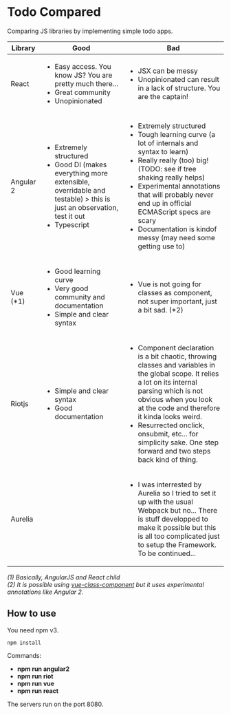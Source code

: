 # Todo Compared

Comparing JS libraries by implementing simple todo apps.

<table>
    <thead>
        <tr>
            <th>Library</th>
            <th>Good</th>
            <th>Bad</th>
        </tr>
    </thead>
    <tbody>
        <tr>
            <td>React</td>
            <td>
                <ul>
                    <li>Easy access. You know JS? You are pretty much there...</li>
                    <li>Great community</li>
                    <li>Unopinionated</li>
                </ul>
            </td>
            <td>
                <ul>
                <li>JSX can be messy</li>
                <li>Unopinionated can result in a lack of structure. You are the captain!</li>
                </ul>
            </td>
        </tr>
        <tr>
            <td>Angular 2</td>
            <td>
                <ul>
                    <li>Extremely structured</li>
                    <li>Good DI (makes everything more extensible, overridable and testable) > this is just an observation, test it out</li>
                    <li>Typescript</li>
                </ul>
            </td>
            <td>
                <ul>
                    <li>Extremely structured</li>
                    <li>Tough learning curve (a lot of internals and syntax to learn)</li>
                    <li>Really really (too) big! (TODO: see if tree shaking really helps)</li>
                    <li>Experimental annotations that will probably never end up in official ECMAScript specs are scary</li>
                    <li>Documentation is kindof messy (may need some getting use to)</li>
                </ul>
            </td>
        </tr>
        <tr>
            <td>Vue (*1)</td>
            <td>
                <ul>
                    <li>Good learning curve</li>
                    <li>Very good community and documentation</li>
                    <li>Simple and clear syntax</li>
                </ul>
            </td>
            <td>
                <ul>
                    <li>Vue is not going for classes as component, not super important, just a bit sad. (*2)</li>
                </ul>
            </td>
        </tr>
        <tr>
            <td>Riotjs</td>
            <td>
                <ul>
                    <li>Simple and clear syntax</li>
                    <li>Good documentation</li>
                </ul>
            </td>
            <td>
                <ul>
                    <li>Component declaration is a bit chaotic, throwing classes and variables in the global scope. It relies a lot on its internal parsing which is not obvious when you look at the code and therefore it kinda looks weird.</li>
                    <li>Resurrected onclick, onsubmit, etc... for simplicity sake. One step forward and two steps back kind of thing.</li>
                </ul>
            </td>
        </tr>
        <tr>
            <td>Aurelia</td>
            <td>
            </td>
            <td>
                <ul>
                    <li>I was interrested by Aurelia so I tried to set it up with the usual Webpack but no... There is stuff developped to make it possible but this is all too complicated just to setup the Framework. To be continued...</li>
                </ul>
            </td>
        </tr>
    </tbody>
</table>

*(1) Basically, AngularJS and React child*<br>
*(2) It is possible using [vue-class-component](https://github.com/vuejs/vue-class-component) but it uses experimental annotations like Angular 2.*

## How to use

You need npm v3.

```
npm install
```

Commands:
- **npm run angular2**
- **npm run riot**
- **npm run vue**
- **npm run react**

The servers run on the port 8080.
